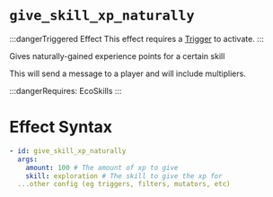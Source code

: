 # `give_skill_xp_naturally`
:::dangerTriggered Effect
This effect requires a [Trigger](https://plugins.auxilor.io/effects/all-triggers) to activate.
:::

Gives naturally-gained experience points for a certain skill

This will send a message to a player and will include multipliers.

:::dangerRequires:
EcoSkills
:::

# Effect Syntax
```yaml
- id: give_skill_xp_naturally
  args:
    amount: 100 # The amount of xp to give
    skill: exploration # The skill to give the xp for
  ...other config (eg triggers, filters, mutators, etc)
```